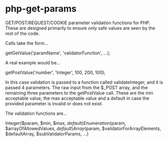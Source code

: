php-get-params
==============

GET/POST/REQUEST/COOKIE parameter validation functions for PHP. These are designed primarily to ensure only safe
values are seen by the rest of the code.

Calls take the form...

getGetValue('paramName', 'validatorFunction', ...);

A real example would be...

getPostValue('number', 'Integer', 100, 200, 100);

In this case validation is passed to a function called validateInteger, and it is passed 4 parameters. The raw input
from the $_POST array, and the remaining three parameters to the getPostValue call. These are the min acceptable
value, the max acceptable value and a default in case the provided parameter is invalid or does not exist.

The validation functions are...

Integer($param, $min, $max, $default)
Enumeration($param, $arrayOfAllowedValues, $default)
Array($param, $validatorForArrayElements, $defaultArray, $subValidatorParams, ...)
